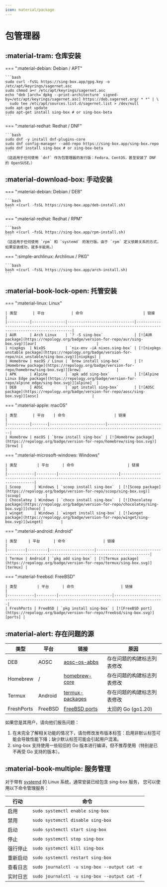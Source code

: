 ```yaml
---
icon: material/package
---
```


# 包管理器

## :material-tram: 仓库安装

=== ":material-debian: Debian / APT"

    ```bash
    sudo curl -fsSL https://sing-box.app/gpg.key -o /etc/apt/keyrings/sagernet.asc
    sudo chmod a+r /etc/apt/keyrings/sagernet.asc
    echo "deb [arch=`dpkg --print-architecture` signed-by=/etc/apt/keyrings/sagernet.asc] https://deb.sagernet.org/ * *" | \
      sudo tee /etc/apt/sources.list.d/sagernet.list > /dev/null
    sudo apt-get update
    sudo apt-get install sing-box # or sing-box-beta
    ```

=== ":material-redhat: Redhat / DNF"

    ```bash
    sudo dnf -y install dnf-plugins-core
    sudo dnf config-manager --add-repo https://sing-box.app/sing-box.repo
    sudo dnf install sing-box # or sing-box-beta
    ```
    （这适用于任何使用 `dnf` 作为包管理器的发行版：Fedora、CentOS，甚至安装了 DNF 的 OpenSUSE。）

## :material-download-box: 手动安装

=== ":material-debian: Debian / DEB"

    ```bash
    bash <(curl -fsSL https://sing-box.app/deb-install.sh)
    ```

=== ":material-redhat: Redhat / RPM"

    ```bash
    bash <(curl -fsSL https://sing-box.app/rpm-install.sh)
    ```
    （这适用于任何使用 `rpm` 和 `systemd` 的发行版。由于 `rpm` 定义依赖关系的方式，如果安装成功，就多半能用。）

=== ":simple-archlinux: Archlinux / PKG"

    ```bash
    bash <(curl -fsSL https://sing-box.app/arch-install.sh)
    ```

## :material-book-lock-open: 托管安装

=== ":material-linux: Linux"

    | 类型       | 平台            | 命令                           | 链接                                                                                                            |
    |----------|---------------|------------------------------|---------------------------------------------------------------------------------------------------------------|
    | AUR      | Arch Linux    | `? -S sing-box`              | [![AUR package](https://repology.org/badge/version-for-repo/aur/sing-box.svg)][aur]                           |
    | nixpkgs  | NixOS         | `nix-env -iA nixos.sing-box` | [![nixpkgs unstable package](https://repology.org/badge/version-for-repo/nix_unstable/sing-box.svg)][nixpkgs] |
    | Homebrew | macOS / Linux | `brew install sing-box`      | [![Homebrew package](https://repology.org/badge/version-for-repo/homebrew/sing-box.svg)][brew]                |
    | APK      | Alpine        | `apk add sing-box`           | [![Alpine Linux Edge package](https://repology.org/badge/version-for-repo/alpine_edge/sing-box.svg)][alpine]  |
    | DEB      | AOSC          | `apt install sing-box`       | [![AOSC package](https://repology.org/badge/version-for-repo/aosc/sing-box.svg)][aosc]                        |

=== ":material-apple: macOS"

    | 类型       | 平台    | 命令                      | 链接                                                                                             |
    |----------|-------|-------------------------|------------------------------------------------------------------------------------------------|
    | Homebrew | macOS | `brew install sing-box` | [![Homebrew package](https://repology.org/badge/version-for-repo/homebrew/sing-box.svg)][brew] |

=== ":material-microsoft-windows: Windows"

    | 类型         | 平台      | 命令                        | 链接                                                                                                  |
    |------------|---------|---------------------------|-----------------------------------------------------------------------------------------------------|
    | Scoop      | Windows | `scoop install sing-box`  | [![Scoop package](https://repology.org/badge/version-for-repo/scoop/sing-box.svg)][scoop]           |
    | Chocolatey | Windows | `choco install sing-box`  | [![Chocolatey package](https://repology.org/badge/version-for-repo/chocolatey/sing-box.svg)][choco] |
    | winget     | Windows | `winget install sing-box` | [![winget package](https://repology.org/badge/version-for-repo/winget/sing-box.svg)][winget]        |

=== ":material-android: Android"

    | 类型     | 平台      | 命令                 | 链接                                                                                           |
    |--------|---------|--------------------|----------------------------------------------------------------------------------------------|
    | Termux | Android | `pkg add sing-box` | [![Termux package](https://repology.org/badge/version-for-repo/termux/sing-box.svg)][termux] |

=== ":material-freebsd: FreeBSD"

    | 类型         | 平台      | 命令                     | 链接                                                                                         |
    |------------|---------|------------------------|--------------------------------------------------------------------------------------------|
    | FreshPorts | FreeBSD | `pkg install sing-box` | [![FreeBSD port](https://repology.org/badge/version-for-repo/freebsd/sing-box.svg)][ports] |

## :material-alert: 存在问题的源

| 类型         | 平台      | 链接                                                                                        | 原因              |
|------------|---------|-------------------------------------------------------------------------------------------|-----------------|
| DEB        | AOSC    | [aosc-os-abbs](https://github.com/AOSC-Dev/aosc-os-abbs/tree/stable/app-network/sing-box) | 存在问题的构建标志列表修改   |
| Homebrew   | /       | [homebrew-core][brew]                                                                     | 存在问题的构建标志列表修改   |
| Termux     | Android | [termux-packages][termux]                                                                 | 存在问题的构建标志列表修改   |
| FreshPorts | FreeBSD | [FreeBSD ports][ports]                                                                    | 太旧的 Go (go1.20) |

如果您是其用户，请向他们报告问题：

1. 在未完全了解相关功能的情况下，请勿修改发布版本标签：启用非默认标签可能会导致性能下降；缺少默认标签可能会引起用户混淆。
2. sing-box 支持使用一些较旧的 Go 版本进行编译，但不推荐使用（特别是已不再受 Go 支持的版本）。

## :material-book-multiple: 服务管理

对于带有 [systemd][systemd] 的 Linux 系统，通常安装已经包含 sing-box 服务，
您可以使用以下命令管理服务：

| 行动   | 命令                                            |
|------|-----------------------------------------------|
| 启用   | `sudo systemctl enable sing-box`              |
| 禁用   | `sudo systemctl disable sing-box`             |
| 启动   | `sudo systemctl start sing-box`               |
| 停止   | `sudo systemctl stop sing-box`                |
| 强行停止 | `sudo systemctl kill sing-box`                |
| 重新启动 | `sudo systemctl restart sing-box`             |
| 查看日志 | `sudo journalctl -u sing-box --output cat -e` |
| 实时日志 | `sudo journalctl -u sing-box --output cat -f` |

[alpine]: https://pkgs.alpinelinux.org/packages?name=sing-box

[aur]: https://aur.archlinux.org/packages/sing-box

[nixpkgs]: https://github.com/NixOS/nixpkgs/blob/nixos-unstable/pkgs/tools/networking/sing-box/default.nix

[brew]: https://formulae.brew.sh/formula/sing-box

[choco]: https://chocolatey.org/packages/sing-box

[scoop]: https://github.com/ScoopInstaller/Main/blob/master/bucket/sing-box.json

[winget]: https://github.com/microsoft/winget-pkgs/tree/master/manifests/s/SagerNet/sing-box

[termux]: https://github.com/termux/termux-packages/tree/master/packages/sing-box

[ports]: https://www.freshports.org/net/sing-box

[aosc]: https://packages.aosc.io/packages/sing-box

[systemd]: https://systemd.io/
